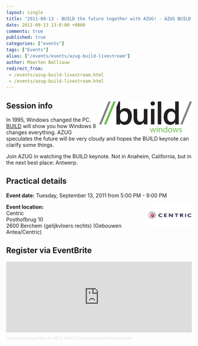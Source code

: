 ```yaml
---
layout: single
title: "2011-09-13 - BUILD the future together with AZUG! - AZUG BUILD Livestream"
date: 2011-09-13 13:0:00 +0000
comments: true
published: true
categories: ["events"]
tags: ["Events"]
alias: ["/events/events/azug-build-livestream"]
author: Maarten Balliauw
redirect_from:
 - /events/azug-build-livestream.html
 - /events/azug-build-livestream.html
---
```


<h2><a href="http://www.buildwindows.com/" target="_blank"><img alt="" align="right" src="/assets/media/Event/events/azug-build-livestream/build_logo.png" width="252" height="90"></a>Session info</h2>
<p>In 1995, Windows changed the PC. <a href="http://www.buildwindows.com/">BUILD</a> will show you how Windows 8 changes everything. AZUG speculates the future will be very cloudy and hopes the BUILD keynote can clarify some things.</p>
<p>Join AZUG in watching the BUILD keynote. Not in Anaheim, California, but in the next best place: Antwerp.</p>
<h2>Practical details</h2>
<p><strong>Event date:</strong> Tuesday, September 13, 2011 from 5:00 PM - 9:00 PM</p>
<p><strong><img alt="" align="right" src="/assets/media/sponsors/logo-centric.jpg" width="120" height="60">Event location:</strong><br>Centric<br>Posthofbrug 10<br>2600 Berchem (gelijkvloers rechts) (Gebouwen Antea/Centric)</p>
<h2>Register via EventBrite</h2>
<div style="width: 100%; text-align: left;"><iframe vspace="0" height="192" marginheight="5" src="http://www.eventbrite.com/tickets-external?eid=1939427881&amp;ref=etckt" frameborder="0" width="100%" allowtransparency="true" marginwidth="5" scrolling="auto" hspace="0"></iframe>
<div style="font-family: Helvetica, Arial; font-size: 10px; padding: 5px 0 5px; margin: 2px; width: 100%; text-align: left;"><a style="color: #ddd; text-decoration: none;" href="http://www.eventbrite.com/r/etckt" target="_blank">Online event registration</a><span style="color: #ddd;"> for </span><a style="color: #ddd; text-decoration: none;" href="http://www.eventbrite.com/event/1939427881?ref=etckt" target="_blank">AZUG BUILD Livestream</a><span style="color: #ddd;"> powered by </span><a style="color: #ddd; text-decoration: none;" href="http://www.eventbrite.com?ref=etckt" target="_blank">Eventbrite</a></div>
</div>







